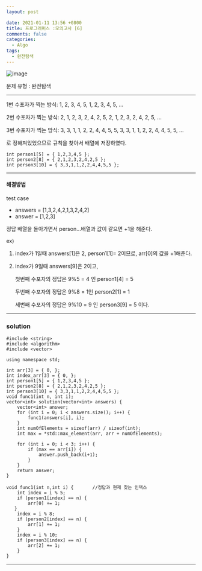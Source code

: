 ```yaml
---
layout: post

date: 2021-01-11 13:56 +0800
title: 프로그래머스 :모의고사 [6] 
comments: false
categories: 
  - Algo
tags: 
  - 완전탐색
---
```


![image](https://user-images.githubusercontent.com/49177223/104138914-f0a91e80-53ea-11eb-833c-423cd9d5f1c5.png)


문제 유형 : 완전탐색

- - -
1번 수포자가 찍는 방식: 1, 2, 3, 4, 5, 1, 2, 3, 4, 5, ...

2번 수포자가 찍는 방식: 2, 1, 2, 3, 2, 4, 2, 5, 2, 1, 2, 3, 2, 4, 2, 5, ...

3번 수포자가 찍는 방식: 3, 3, 1, 1, 2, 2, 4, 4, 5, 5, 3, 3, 1, 1, 2, 2, 4, 4, 5, 5, ...

로 정해져있었으므로 규칙을 찾아서 배열에 저장하였다. 

```
int person1[5] = { 1,2,3,4,5 };
int person2[8] = { 2,1,2,3,2,4,2,5 };
int person3[10] = { 3,3,1,1,2,2,4,4,5,5 };
```

- - -


#### 해결방법

test case 
-   answers = [1,3,2,4,2,1,3,2,4,2]
-   answer = [1,2,3]

정답 배열을 돌아가면서 person...배열과 값이 같으면 +1을 해준다. 

ex) 
1. index가 1일때 answers[1]은 2, person1[1]= 2이므로,  arr[0]의 값을 +1해준다. 

2. index가 9일때 answers[9]은 2이고, 

    첫번째 수포자의 정답은 9%5 = 4 인 person1[4] = 5

    두번째 수포자의 정답은 9%8 = 1인 person2[1] = 1

    세번째 수포자의 정답은 9%10 = 9 인 person3[9] = 5 이다. 



- - -

### solution
```
#include <string>
#include <algorithm>
#include <vector>

using namespace std;

int arr[3] = { 0, };
int index_arr[3] = { 0, };
int person1[5] = { 1,2,3,4,5 };
int person2[8] = { 2,1,2,3,2,4,2,5 };
int person3[10] = { 3,3,1,1,2,2,4,4,5,5 };
void func1(int n, int i);
vector<int> solution(vector<int> answers) {
    vector<int> answer;
    for (int i = 0; i < answers.size(); i++) {   
        func1(answers[i], i);
    }
    int numOfElements = sizeof(arr) / sizeof(int);
    int max = *std::max_element(arr, arr + numOfElements);

    for (int i = 0; i < 3; i++) {
        if (max == arr[i]) {
            answer.push_back(i+1);
        }
    }
    return answer;
}

void func1(int n,int i) {       //정답과 현재 찾는 인덱스
    int index = i % 5;
    if (person1[index] == n) {
        arr[0] += 1;
   }
    index = i % 8;
    if (person2[index] == n) {
        arr[1] += 1;
    }
    index = i % 10;
    if (person3[index] == n) {
        arr[2] += 1;
    }
}

```
- - -
